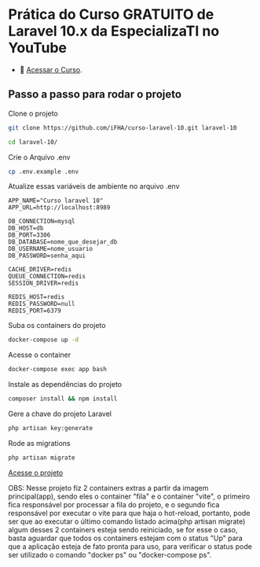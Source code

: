 # Prática do Curso GRATUITO de Laravel 10.x da EspecializaTI no YouTube

- :movie_camera: <a href="https://www.youtube.com/playlist?list=PLVSNL1PHDWvQ1N6fqhQ5HQzFtN-xrkjNU" target="_blank">Acessar o Curso</a>.

## Passo a passo para rodar o projeto

Clone o projeto
```sh
git clone https://github.com/iFHA/curso-laravel-10.git laravel-10
```
```sh
cd laravel-10/
```


Crie o Arquivo .env
```sh
cp .env.example .env
```


Atualize essas variáveis de ambiente no arquivo .env
```dosini
APP_NAME="Curso laravel 10"
APP_URL=http://localhost:8989

DB_CONNECTION=mysql
DB_HOST=db
DB_PORT=3306
DB_DATABASE=nome_que_desejar_db
DB_USERNAME=nome_usuario
DB_PASSWORD=senha_aqui

CACHE_DRIVER=redis
QUEUE_CONNECTION=redis
SESSION_DRIVER=redis

REDIS_HOST=redis
REDIS_PASSWORD=null
REDIS_PORT=6379
```


Suba os containers do projeto
```sh
docker-compose up -d
```


Acesse o container
```sh
docker-compose exec app bash
```


Instale as dependências do projeto
```sh
composer install && npm install
```


Gere a chave do projeto Laravel
```sh
php artisan key:generate
``````

Rode as migrations
```sh
php artisan migrate
```

<a href="http://localhost:8989" target="_blank">
    Acesse o projeto
</a>
<br>

OBS: Nesse projeto fiz 2 containers extras a partir da imagem principal(app), sendo eles o container "fila" e o container "vite", o primeiro fica responsável por processar a fila do projeto, e o segundo fica responsável por executar o vite para que haja o hot-reload, portanto, pode ser que ao executar o último comando listado acima(php artisan migrate) algum desses 2 containers esteja sendo reiniciado, se for esse o caso, basta aguardar que todos os containers estejam com o status "Up" para que a aplicação esteja de fato pronta para uso, para verificar o status pode ser utilizado o comando "docker ps" ou "docker-compose ps".
